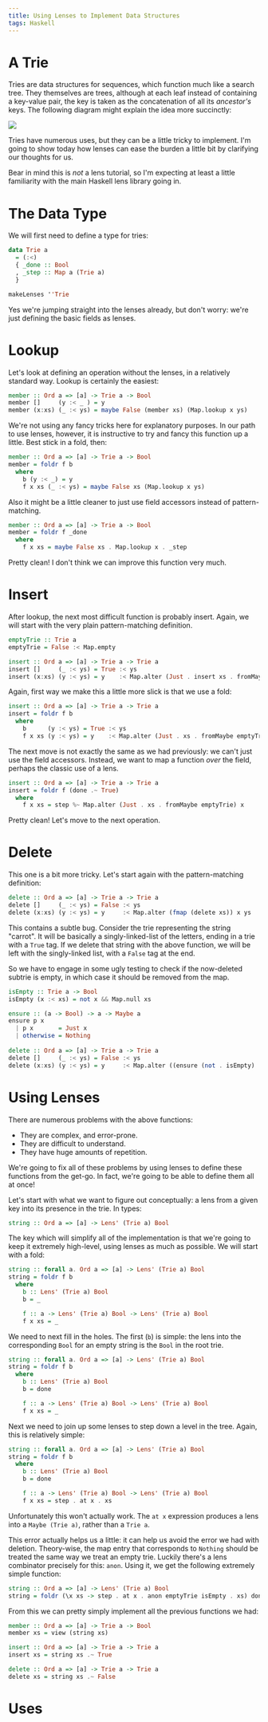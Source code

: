 ```yaml
---
title: Using Lenses to Implement Data Structures
tags: Haskell
---
```


# A Trie

Tries are data structures for sequences, which function much like a search tree.
They themselves are trees, although at each leaf instead of containing a
key-value pair, the key is taken as the concatenation of all its *ancestor's*
keys.
The following diagram might explain the idea more succinctly:

![](../images/Trie.svg)

Tries have numerous uses, but they can be a little tricky to implement.
I'm going to show today how lenses can ease the burden a little bit by
clarifying our thoughts for us.

Bear in mind this is *not* a lens tutorial, so I'm expecting at least a little
familiarity with the main Haskell lens library going in.

# The Data Type

We will first need to define a type for tries:

```haskell
data Trie a
  = (:<)
  { _done :: Bool
  , _step :: Map a (Trie a)
  }

makeLenses ''Trie
```

Yes we're jumping straight into the lenses already, but don't worry: we're just
defining the basic fields as lenses.

# Lookup

Let's look at defining an operation without the lenses, in a relatively standard
way.
Lookup is certainly the easiest:

```haskell
member :: Ord a => [a] -> Trie a -> Bool
member []     (y :< _ ) = y
member (x:xs) (_ :< ys) = maybe False (member xs) (Map.lookup x ys)
```

We're not using any fancy tricks here for explanatory purposes.
In our path to use lenses, however, it is instructive to try and fancy this
function up a little.
Best stick in a fold, then:

```haskell
member :: Ord a => [a] -> Trie a -> Bool
member = foldr f b
  where
    b (y :< _) = y
    f x xs (_ :< ys) = maybe False xs (Map.lookup x ys)
```

Also it might be a little cleaner to just use field accessors instead of
pattern-matching.

```haskell
member :: Ord a => [a] -> Trie a -> Bool
member = foldr f _done
  where
    f x xs = maybe False xs . Map.lookup x . _step
```

Pretty clean! 
I don't think we can improve this function very much.


# Insert

After lookup, the next most difficult function is probably insert.
Again, we will start with the very plain pattern-matching definition.


```haskell
emptyTrie :: Trie a
emptyTrie = False :< Map.empty

insert :: Ord a => [a] -> Trie a -> Trie a
insert []     (_ :< ys) = True :< ys
insert (x:xs) (y :< ys) = y    :< Map.alter (Just . insert xs . fromMaybe emptyTrie) x ys
```

Again, first way we make this a little more slick is that we use a fold:

```haskell
insert :: Ord a => [a] -> Trie a -> Trie a
insert = foldr f b
  where
    b      (y :< ys) = True :< ys
    f x xs (y :< ys) = y    :< Map.alter (Just . xs . fromMaybe emptyTrie) x ys
```

The next move is not exactly the same as we had previously: we can't just use
the field accessors.
Instead, we want to map a function *over* the field, perhaps the classic use of
a lens.

```haskell
insert :: Ord a => [a] -> Trie a -> Trie a
insert = foldr f (done .~ True)
  where
    f x xs = step %~ Map.alter (Just . xs . fromMaybe emptyTrie) x
```

Pretty clean! Let's move to the next operation.

# Delete

This one is a bit more tricky.
Let's start again with the pattern-matching definition:

```haskell
delete :: Ord a => [a] -> Trie a -> Trie a
delete []     (_ :< ys) = False :< ys
delete (x:xs) (y :< ys) = y     :< Map.alter (fmap (delete xs)) x ys
```

This contains a subtle bug.
Consider the trie representing the string "carrot".
It will be basically a singly-linked-list of the letters, ending in a trie with
a `True` tag.
If we delete that string with the above function, we will be left with the
singly-linked list, with a `False` tag at the end.

So we have to engage in some ugly testing to check if the now-deleted subtrie is
empty, in which case it should be removed from the map.

```haskell
isEmpty :: Trie a -> Bool
isEmpty (x :< xs) = not x && Map.null xs

ensure :: (a -> Bool) -> a -> Maybe a
ensure p x
  | p x       = Just x
  | otherwise = Nothing
    
delete :: Ord a => [a] -> Trie a -> Trie a
delete []     (_ :< ys) = False :< ys
delete (x:xs) (y :< ys) = y     :< Map.alter ((ensure (not . isEmpty) . delete xs) =<<) x ys
```

# Using Lenses

There are numerous problems with the above functions:

* They are complex, and error-prone.
* They are difficult to understand.
* They have huge amounts of repetition.

We're going to fix all of these problems by using lenses to define these
functions from the get-go.
In fact, we're going to be able to define them all at once!

Let's start with what we want to figure out conceptually: a lens from a given
key into its presence in the trie.
In types:

```haskell
string :: Ord a => [a] -> Lens' (Trie a) Bool
```

The key which will simplify all of the implementation is that we're going to
keep it extremely high-level, using lenses as much as possible.
We will start with a fold:


```haskell
string :: forall a. Ord a => [a] -> Lens' (Trie a) Bool
string = foldr f b
  where
    b :: Lens' (Trie a) Bool
    b = _

    f :: a -> Lens' (Trie a) Bool -> Lens' (Trie a) Bool
    f x xs = _
```

We need to next fill in the holes.
The first (`b`) is simple: the lens into the corresponding `Bool` for an empty
string is the `Bool` in the root trie.

```haskell
string :: forall a. Ord a => [a] -> Lens' (Trie a) Bool
string = foldr f b
  where
    b :: Lens' (Trie a) Bool
    b = done

    f :: a -> Lens' (Trie a) Bool -> Lens' (Trie a) Bool
    f x xs = _
```

Next we need to join up some lenses to step down a level in the tree.
Again, this is relatively simple:

```haskell
string :: forall a. Ord a => [a] -> Lens' (Trie a) Bool
string = foldr f b
  where
    b :: Lens' (Trie a) Bool
    b = done

    f :: a -> Lens' (Trie a) Bool -> Lens' (Trie a) Bool
    f x xs = step . at x . xs
```

Unfortunately this won't actually work.
The `at x` expression produces a lens into a `Maybe (Trie a)`, rather than a
`Trie a`.

This error actually helps us a little: it can help us avoid the error we had
with deletion.
Theory-wise, the map entry that corresponds to `Nothing` should be treated the
same way we treat an empty trie.
Luckily there's a lens combinator precisely for this: `anon`.
Using it, we get the following extremely simple function:

```haskell
string :: Ord a => [a] -> Lens' (Trie a) Bool
string = foldr (\x xs -> step . at x . anon emptyTrie isEmpty . xs) done
```

From this we can pretty simply implement all the previous functions we had:

```haskell
member :: Ord a => [a] -> Trie a -> Bool
member xs = view (string xs)

insert :: Ord a => [a] -> Trie a -> Trie a
insert xs = string xs .~ True

delete :: Ord a => [a] -> Trie a -> Trie a
delete xs = string xs .~ False
```

# Uses

